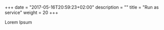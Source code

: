 +++
date = "2017-05-16T20:59:23+02:00"
description = ""
title = "Run as service"
weight = 20
+++

Lorem Ipsum
